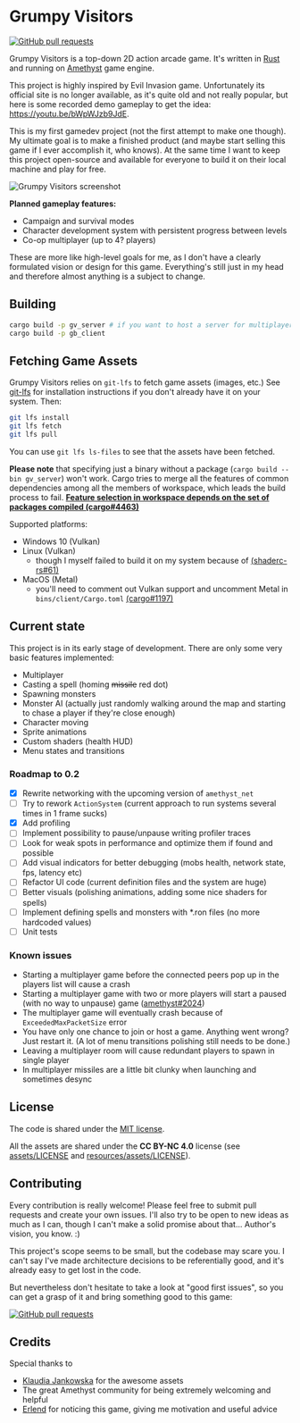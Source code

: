 # Grumpy Visitors

[![GitHub pull requests](https://img.shields.io/github/issues/mvlabat/grumpy_visitors/good%20first%20issue?label=good%20first%20issues&color=7057ff)](https://github.com/mvlabat/grumpy_visitors/issues)

Grumpy Visitors is a top-down 2D action arcade game.
It's written in [Rust](https://www.rust-lang.org/) and running on [Amethyst](amethyst.rs) game engine.

This project is highly inspired by Evil Invasion game. Unfortunately its official site is no longer available,
as it's quite old and not really popular, but here is some recorded demo gameplay to get the idea:
https://youtu.be/bWpWJzb9JdE.

This is my first gamedev project (not the first attempt to make one though). My ultimate goal is to make
a finished product (and maybe start selling this game if I ever accomplish it, who knows).
At the same time I want to keep this project open-source and available for everyone to build it on their local machine
and play for free.

![Grumpy Visitors screenshot](header_screenshot.png)

**Planned gameplay features:**
- Campaign and survival modes 
- Character development system with persistent progress between levels
- Co-op multiplayer (up to 4? players)

These are more like high-level goals for me, as I don't have a clearly formulated vision or design for this game.
Everything's still just in my head and therefore almost anything is a subject to change.

## Building
```bash
cargo build -p gv_server # if you want to host a server for multiplayer
cargo build -p gb_client
```

## Fetching Game Assets

Grumpy Visitors relies on `git-lfs` to fetch game assets (images, etc.) See [git-lfs](https://github.com/git-lfs/git-lfs) for installation instructions if you don't already have it on your system. Then:

```bash
git lfs install
git lfs fetch
git lfs pull
```

You can use `git lfs ls-files` to see that the assets have been fetched.

**Please note** that specifying just a binary without a package (`cargo build --bin gv_server`) won't work.
Cargo tries to merge all the features of common dependencies among all the members of workspace,
which leads the build process to fail.
**[Feature selection in workspace depends on the set of packages compiled (cargo#4463)](https://github.com/rust-lang/cargo/issues/4463)**

Supported platforms:
- Windows 10 (Vulkan)
- Linux (Vulkan)
  - though I myself failed to build it on my system because of
  [(shaderc-rs#61)](https://github.com/google/shaderc-rs/issues/61)
- MacOS (Metal)
  - you'll need to comment out Vulkan support and uncomment Metal in `bins/client/Cargo.toml`
  [(cargo#1197)](https://github.com/rust-lang/cargo/issues/1197) 

## Current state
This project is in its early stage of development. There are only some very basic features implemented:
- Multiplayer
- Casting a spell (homing ~~missile~~ red dot)
- Spawning monsters
- Monster AI (actually just randomly walking around the map and starting to chase a player if they're close enough)
- Character moving
- Sprite animations
- Custom shaders (health HUD)
- Menu states and transitions

### Roadmap to 0.2
- [x] Rewrite networking with the upcoming version of `amethyst_net`
- [ ] Try to rework `ActionSystem` (current approach to run systems several times in 1 frame sucks)
- [x] Add profiling
- [ ] Implement possibility to pause/unpause writing profiler traces
- [ ] Look for weak spots in performance and optimize them if found and possible
- [ ] Add visual indicators for better debugging (mobs health, network state, fps, latency etc)
- [ ] Refactor UI code (current definition files and the system are huge)
- [ ] Better visuals (polishing animations, adding some nice shaders for spells)
- [ ] Implement defining spells and monsters with *.ron files (no more hardcoded values)
- [ ] Unit tests

### Known issues
- Starting a multiplayer game before the connected peers pop up in the players list will cause a crash
- Starting a multiplayer game with two or more players will start a paused (with no way to unpause) game
([amethyst#2024](https://github.com/amethyst/amethyst/issues/2024))
- The multiplayer game will eventually crash because of `ExceededMaxPacketSize` error
- You have only one chance to join or host a game. Anything went wrong? Just restart it.
(A lot of menu transitions polishing still needs to be done.)
- Leaving a multiplayer room will cause redundant players to spawn in single player
- In multiplayer missiles are a little bit clunky when launching and sometimes desync

## License
The code is shared under the [MIT license](LICENSE).

All the assets are shared under the **CC BY-NC 4.0** license
(see [assets/LICENSE](assets/LICENSE) and [resources/assets/LICENSE](resources/assets/LICENSE)). 

## Contributing
Every contribution is really welcome! Please feel free to submit pull requests and create your own issues.
I'll also try to be open to new ideas as much as I can, though I can't make a solid promise about that...
Author's vision, you know. :)

This project's scope seems to be small, but the codebase may scare you. I can't say I've made architecture
decisions to be referentially good, and it's already easy to get lost in the code.

But nevertheless don't hesitate to take a look at "good first issues", so you can get a grasp of it and bring
something good to this game: 

[![GitHub pull requests](https://img.shields.io/github/issues/mvlabat/grumpy_visitors/good%20first%20issue?label=good%20first%20issues&color=7057ff)](https://github.com/mvlabat/grumpy_visitors/issues)

## Credits
Special thanks to
- [Klaudia Jankowska](https://klaudiajankowskaart.myportfolio.com/) for the awesome assets
- The great Amethyst community for being extremely welcoming and helpful
- [Erlend](https://github.com/erlend-sh) for noticing this game, giving me motivation and useful advice
